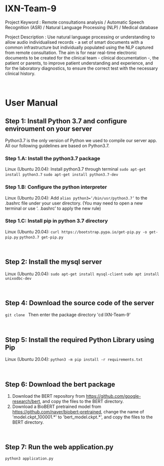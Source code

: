 # IXN-Team-9

Project Keyword : Remote consultations analysis / Automatic Speech Recognition (ASR) / Natural Language Processing (NLP) / Medical database

Project Description : Use natural language processing or understanding to allow audio individualised records - a set of smart documents with a common infrastructure but individually populated using the NLP captured from remote consultation. The aim is for near real-time electronic documents to be created for the clinical team - clinical documentation -, the patient or parents, to improve patient understanding and experience, and for the laboratory diagnostics, to ensure the correct test with the necessary clinical history.

&nbsp;
&nbsp;
&nbsp;

# User Manual

## Step 1: Install Python 3.7 and configure enviroument on your server
Python3.7 is the only version of Python we used to compile our server app. All our following guidelines are based on Python3.7.

### Step 1.A: Install the python3.7 package
Linux (Ubuntu 20.04): Install python3.7 through terminal 
                      `sudo apt-get install python3.7`
                      `sudo apt-get install python3.7-dev`

### Step 1.B: Configure the python interpreter

Linux (Ubuntu 20.04): Add `alias python3=‘/bin/usr/python3.7’` to the .bashrc file under your user directory. (You may need to open a new terminal or use ‘. .bashrc’ to apply the new rule)

### Step 1.C: Install pip in python 3.7 directory
Linux (Ubuntu 20.04): `curl https://bootstrap.pypa.io/get-pip.py -o get-pip.py`
                      `python3.7 get-pip.py`

&nbsp;

## Step 2: Install the mysql server
Linux (Ubuntu 20.04): `sudo apt-get install mysql-client`
                      `sudo apt install unixodbc-dev`

&nbsp;

## Step 4: Download the source code of the server
`git clone `
Then enter the package directory 'cd IXN-Team-9'

&nbsp;

## Step 5: Install the required Python Library using Pip
Linux (Ubuntu 20.04): `python3 -m pip install -r requirements.txt`

&nbsp;

## Step 6: Download the bert package
1. Download the BERT repository from https://github.com/google-research/bert, 
    and copy the files to the BERT directory.
1. Download a BioBERT pretrained model from https://github.com/naver/biobert-pretrained, 
    change the name of 'model.ckpt_100001.\*' to 'bert_model.ckpt.\*',
    and copy the files to the BERT directory.

&nbsp;

## Step 7: Run the web application.py
`python3 application.py`
